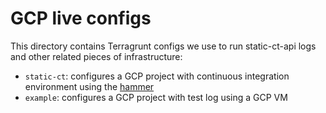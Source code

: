 # GCP live configs

This directory contains Terragrunt configs we use to run static-ct-api logs and other related pieces of infrastructure:
 - `static-ct`: configures a GCP project with continuous integration environment using the [hammer](/internal/hammer/)
 - `example`: configures a GCP project with test log using a GCP VM
